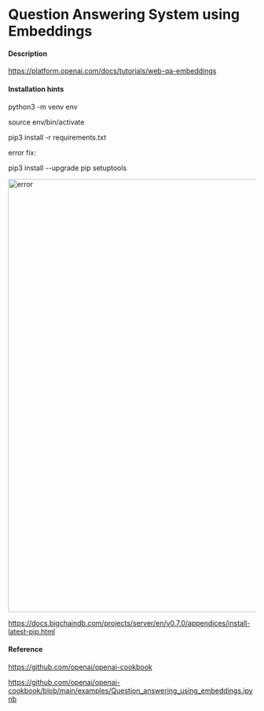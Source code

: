 # Question Answering System using Embeddings

#### Description

https://platform.openai.com/docs/tutorials/web-qa-embeddings


#### Installation hints
  python3 -m venv env
  
  source env/bin/activate
  
  pip3 install -r requirements.txt
  
  error fix:
  
  pip3 install --upgrade pip setuptools


<img width="879" alt="error" src="https://user-images.githubusercontent.com/52802567/231451134-9fb869da-0665-489b-bdbf-822908deb61d.PNG">

https://docs.bigchaindb.com/projects/server/en/v0.7.0/appendices/install-latest-pip.html


#### Reference

https://github.com/openai/openai-cookbook

https://github.com/openai/openai-cookbook/blob/main/examples/Question_answering_using_embeddings.ipynb



